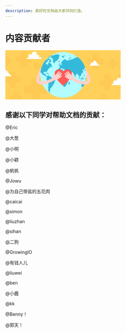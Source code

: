 ```yaml
---
description: 美好的文档由大家共同打造。
---
```


# 内容贡献者

![](.gitbook/assets/wei-xin-tou-tu-10.2822.jpg)

## 感谢以下同学对帮助文档的贡献：

@Eric

@大葱

@小明

@小颖

@帆帆

@Jowu

@为自己带盐的五花肉

@caicai

@simon

@liuzhan

@sihan

@二狗

@GrowingIO

@有钱人儿

@liuwei

@ben

@小鹿

@kk

@Benny！

@郭天！


